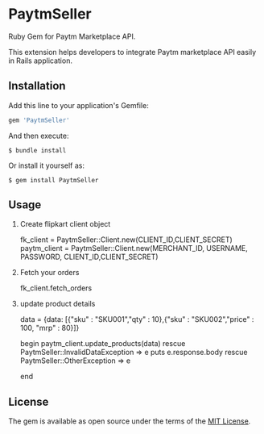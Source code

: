 # PaytmSeller

Ruby Gem for Paytm Marketplace API.

This extension helps developers to integrate Paytm marketplace API easily in Rails application.

## Installation

Add this line to your application's Gemfile:

```ruby
gem 'PaytmSeller'
```

And then execute:

    $ bundle install

Or install it yourself as:

    $ gem install PaytmSeller

## Usage

1. Create flipkart client object

	fk_client = PaytmSeller::Client.new(CLIENT_ID,CLIENT_SECRET)
	paytm_client = PaytmSeller::Client.new(MERCHANT_ID, USERNAME, PASSWORD, CLIENT_ID,CLIENT_SECRET)

2. Fetch your orders

	fk_client.fetch_orders

3. update product details

	data = {data: [{"sku" : "SKU001","qty" : 10},{"sku" : "SKU002","price" : 100, "mrp" : 80}]}

	begin
		paytm_client.update_products(data)
	rescue PaytmSeller::InvalidDataException => e
		puts e.response.body
	rescue PaytmSeller::OtherException => e

	end


## License

The gem is available as open source under the terms of the [MIT License](http://opensource.org/licenses/MIT).

